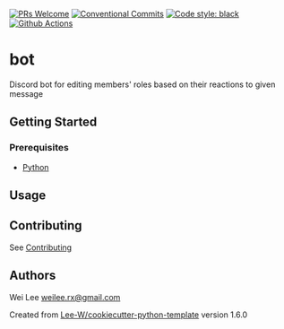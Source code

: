 [![PRs Welcome](https://img.shields.io/badge/PRs-welcome-brightgreen.svg?style=flat-square)](http://makeapullrequest.com)
[![Conventional Commits](https://img.shields.io/badge/Conventional%20Commits-1.0.0-yellow.svg?style=flat-square)](https://conventionalcommits.org)
[![Code style: black](https://img.shields.io/badge/code%20style-black-000000.svg)](https://github.com/psf/black)
[![Github Actions](discord_reaction_to_role_bot/actions/workflows/python-check.yaml/badge.svg)](discord_reaction_to_role_bot/actions/workflows/python-check.yaml)


# bot

Discord bot for editing members' roles based on their reactions to given message

## Getting Started

### Prerequisites
* [Python](https://www.python.org/downloads/)

## Usage


## Contributing
See [Contributing](contributing.md)

## Authors
Wei Lee <weilee.rx@gmail.com>


Created from [Lee-W/cookiecutter-python-template](https://github.com/Lee-W/cookiecutter-python-template/tree/1.6.0) version 1.6.0
